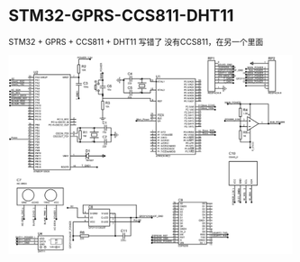 # STM32-GPRS-CCS811-DHT11
STM32 + GPRS + CCS811 + DHT11
写错了 没有CCS811，在另一个里面
      
![image](https://github.com/dbwaax/STM32-GPRS-CCS811-DHT11/blob/main/1.png)
